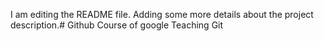 I am editing the README file. Adding some more details about the project description.# Github
Course of google Teaching Git
